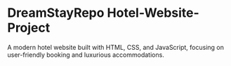 # DreamStayRepo Hotel-Website-Project

A modern hotel website built with HTML, CSS, and JavaScript, focusing on user-friendly booking and luxurious accommodations.
